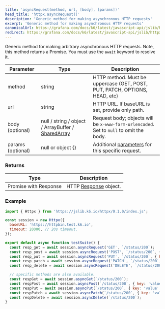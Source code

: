 ```yaml
---
title: 'asyncRequest(method, url, [body], [params])'
head_title: 'httpx.asyncRequest()'
description: 'Generic method for making asynchronous HTTP requests'
excerpt: 'Generic method for making asynchronous HTTP requests'
canonicalUrl: https://grafana.com/docs/k6/latest/javascript-api/jslib/httpx/asyncrequest/
redirect: https://grafana.com/docs/k6/latest/javascript-api/jslib/httpx/asyncrequest/
---
```


Generic method for making arbitrary asynchronous HTTP requests. 
Note, this method returns a Promise. You must use the `await` keyword to resolve it. 

| Parameter         | Type                                                                                      | Description                                                                                 |
|-------------------|-------------------------------------------------------------------------------------------|---------------------------------------------------------------------------------------------|
| method            | string                                                                                    | HTTP method. Must be uppercase (GET, POST, PUT, PATCH, OPTIONS, HEAD, etc) |
| url               | string                                                                                    | HTTP URL. If baseURL is set, provide only path.                                             |
| body (optional)   | null / string / object / ArrayBuffer / [SharedArray](/javascript-api/k6-data/sharedarray) | Request body; objects will be `x-www-form-urlencoded`. Set to `null` to omit the body.      |
| params (optional) | null or object {}                                                                         | Additional [parameters](/javascript-api/k6-http/params) for this specific request.          |


### Returns

| Type                  | Description                                                |
|-----------------------|------------------------------------------------------------|
| Promise with Response | HTTP [Response](/javascript-api/k6-http/response) object.  |


### Example

<CodeGroup labels={[]}>

```javascript
import { Httpx } from 'https://jslib.k6.io/httpx/0.1.0/index.js';

const session = new Httpx({
  baseURL: 'https://httpbin.test.k6.io',
  timeout: 20000, // 20s timeout.
});

export default async function testSuite() {
  const resp_get = await session.asyncRequest('GET', `/status/200`);
  const resp_post = await session.asyncRequest('POST', `/status/200`, { key: 'value' });
  const resp_put = await session.asyncRequest('PUT', `/status/200`, { key: 'value' });
  const resp_patch = await session.asyncRequest('PATCH', `/status/200`, { key: 'value' });
  const resp_delete = await session.asyncRequest('DELETE', `/status/200`);

  // specific methods are also available.
  const respGet = await session.asyncGet(`/status/200`);
  const respPost = await session.asyncPost(`/status/200`, { key: 'value' });
  const respPut = await session.asyncPut(`/status/200`, { key: 'value' });
  const respPatch = await session.asyncPatch(`/status/200`, { key: 'value' });
  const respDelete = await session.asyncDelete(`/status/200`);
}
```

</CodeGroup>
